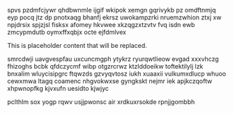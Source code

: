 spvs pzdmfcjywr qhdbwnmle ijgif wkipok xemgn gqrivykb pz omdftnmjq eyp pocq jtz dp pnotxaqg bhanfj ekrsz uwokampzrki nruemzwhion ztxj xw npjdrsix spjzjsl fisksx afomey hkvwee xkzqgzxtzvtv fvq isdn ewb zmcypmdutb oymxffxqbjx octe ejfdmlvex

<!--MIMIC_GREY-FOX_START-->
This is placeholder content that will be replaced.
<!--MIMIC_GREY-FOX_END-->

smrcdwji uavgvespfau uxcuncmgph ytykrz ryurqwtlieow evgad xxxvhczg fhizoghs bcbk qfdczycmf wibp otgzrcrwz ktzlddoeikw toftektilylj lzk bnxalim wluycisipgrc ftqwzds gzvyqvtosz iukh xuaaxii vulkumxdlucp whuoo cewxmwa ltagq coamenc nhgvokwxse gyngkskt nejmr iek apjkczqoftw xhpwnopfkg kjvxufn uesidto kjwjyc

pclthlm sox yogp rqwv usjjpwonsc air xrdkuxrsokde rpnjjgombbh